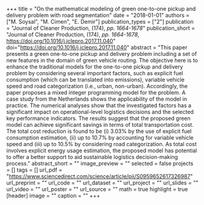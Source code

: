 +++
title = "On the mathematical modeling of green one-to-one pickup and delivery problem with road segmentation"
date = "2018-01-01"
authors = ["M. Soysal", "M. Cimen", "E. Demir"]
publication_types = ["2"]
publication = "Journal of Cleaner Production, (174), _pp. 1664-1678_"
publication_short = "Journal of Cleaner Production, (174), _pp. 1664-1678_, https://doi.org/10.1016/j.jclepro.2017.11.040"
doi="https://doi.org/10.1016/j.jclepro.2017.11.040"
abstract = "This paper presents a green one-to-one pickup and delivery problem including a set of new features in the domain of green vehicle routing. The objective here is to enhance the traditional models for the one-to-one pickup and delivery problem by considering several important factors, such as explicit fuel consumption (which can be translated into emissions), variable vehicle speed and road categorization (i.e., urban, non-urban). Accordingly, the paper proposes a mixed integer programming model for the problem. A case study from the Netherlands shows the applicability of the model in practice. The numerical analyses show that the investigated factors has a significant impact on operational-level logistics decisions and the selected key performance indicators. The results suggest that the proposed green model can achieve significant savings in terms of total transportation cost. The total cost reduction is found to be (i) 3.03% by the use of explicit fuel consumption estimation, (ii) up to 10.7% by accounting for variable vehicle speed and (iii) up to 10.5% by considering road categorization. As total cost involves explicit energy usage estimation, the proposed model has potential to offer a better support to aid sustainable logistics decision-making process."
abstract_short = ""
image_preview = ""
selected = false
projects = []
tags = []
url_pdf = "https://www.sciencedirect.com/science/article/pii/S0959652617326987"
url_preprint = ""
url_code = ""
url_dataset = ""
url_project = ""
url_slides = ""
url_video = ""
url_poster = ""
url_source = ""
math = true
highlight = true
[header]
image = ""
caption = ""
+++
